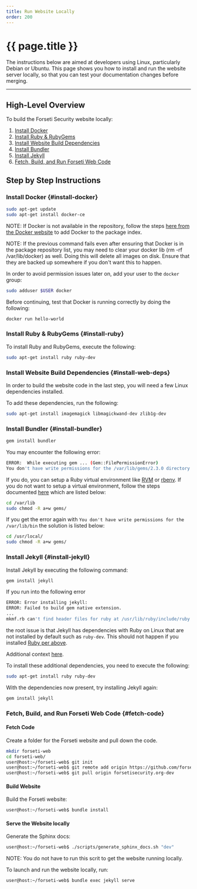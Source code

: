 ```yaml
---
title: Run Website Locally
order: 200
---
```


#  {{ page.title }}

The instructions below are aimed at developers using Linux, particularly Debian
or Ubuntu. This page shows you how to install and run the website server
locally, so that you can test your documentation changes before merging.

---

## High-Level Overview

To build the Forseti Security website locally:

1. [Install Docker](#install-docker)
2. [Install Ruby & RubyGems](#install-ruby)
3. [Install Website Build Dependencies](#install-web-deps)
4. [Install Bundler](#install-bundler)
5. [Install Jekyll](#install-jekyll)
6. [Fetch, Build, and Run Forseti Web Code](#fetch-code)

## Step by Step Instructions

### Install Docker {#install-docker}

```bash
sudo apt-get update
sudo apt-get install docker-ce
```

NOTE: If Docker is not available in the repository, follow
the steps [here from the Docker
website](https://docs.docker.com/install/linux/docker-ce/ubuntu/#set-up-the-repository)
to add Docker to the package index.

NOTE: If the previous command fails even after ensuring that Docker
is in the package repository list, you may need to clear your
docker lib (rm -rf /var/lib/docker) as well. Doing this will delete
all images on disk. Ensure that they are backed up somewhere
if you don't want this to happen.

In order to avoid permission issues later on, add your user to the
``docker`` group:

```bash
sudo adduser $USER docker
```

Before continuing, test that Docker is running correctly by
doing the following:

```bash
docker run hello-world
```

### Install Ruby & RubyGems {#install-ruby}

To install Ruby and RubyGems, execute the following:

```bash
sudo apt-get install ruby ruby-dev
```

### Install Website Build Dependencies {#install-web-deps}

In order to build the website code in the last step, you will need a
few Linux dependencies installed.

To add these dependencies, run the following:

```bash
sudo apt-get install imagemagick libmagickwand-dev zlib1g-dev
```

### Install Bundler {#install-bundler}

```bash
gem install bundler
```

You may encounter the following error:

```bash
ERROR:  While executing gem ... (Gem::FilePermissionError)
You don't have write permissions for the /var/lib/gems/2.3.0 directory.
```

If you do, you can setup a Ruby virtual environment
like [RVM](http://rvm.io/) or [rbenv](https://github.com/rbenv/rbenv).
If you do not want to setup a virtual environment,
follow the steps documented [here](https://stackoverflow.com/a/47207118/1783829)
 which are listed below:

```bash
cd /var/lib
sudo chmod -R a+w gems/
```

If you get the error again with ``You don't have write permissions for the
/var/lib/bin`` the solution is listed below:

```bash
cd /usr/local/
sudo chmod -R a+w gems/
```

### Install Jekyll {#install-jekyll}

Install Jekyll by executing the following command:

```bash
gem install jekyll
```

If you run into the following error

```bash
ERROR: Error installing jekyll:
ERROR: Failed to build gem native extension.
...
mkmf.rb can't find header files for ruby at /usr/lib/ruby/include/ruby.h
```

the root issue is that Jekyll has dependencies with Ruby on Linux that are
not installed by default such as ``ruby-dev``. This should not happen
if you installed [Ruby per above](#install-ruby).

Additional context [here](https://github.com/jekyll/jekyll-help/issues/209).

To install these additional dependencies, you need to execute the following:

```bash
sudo apt-get install ruby ruby-dev
```

With the dependencies now present, try installing Jekyll again:

```bash
gem install jekyll
```

### Fetch, Build, and Run Forseti Web Code {#fetch-code}

#### Fetch Code
Create a folder for the Forseti website and pull down the code.

```bash
mkdir forseti-web
cd forseti-web/
user@host:~/forseti-web$ git init
user@host:~/forseti-web$ git remote add origin https://github.com/forseti-security/forseti-security.git
user@host:~/forseti-web$ git pull origin forsetisecurity.org-dev
```

#### Build Website

Build the Forseti website:

```bash
user@host:~/forseti-web$ bundle install
```

#### Serve the Website locally

Generate the Sphinx docs:

```bash
user@host:~/forseti-web$ ./scripts/generate_sphinx_docs.sh "dev"
```

NOTE: You do not have to run this scrit to get the website running locally.

To launch and run the website locally, run:

```bash
user@host:~/forseti-web$ bundle exec jekyll serve
```
